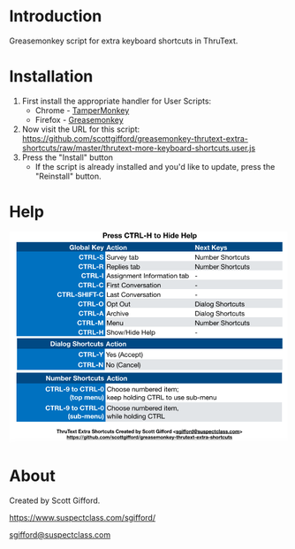 # Introduction
Greasemonkey script for extra keyboard shortcuts in ThruText.

# Installation
1. First install the appropriate handler for User Scripts:
   * Chrome - [TamperMonkey](https://chrome.google.com/webstore/detail/tampermonkey/dhdgffkkebhmkfjojejmpbldmpobfkfo)
   * Firefox - [Greasemonkey](https://addons.mozilla.org/en-US/firefox/addon/greasemonkey/)
2. Now visit the URL for this script: https://github.com/scottgifford/greasemonkey-thrutext-extra-shortcuts/raw/master/thrutext-more-keyboard-shortcuts.user.js
3. Press the "Install" button
   * If the script is already installed and you'd like to update, press the "Reinstall" button.

# Help
![Help Screenshot](https://github.com/scottgifford/greasemonkey-thrutext-extra-shortcuts/raw/master/help.png)

# About
Created by Scott Gifford.

https://www.suspectclass.com/sgifford/

sgifford@suspectclass.com
